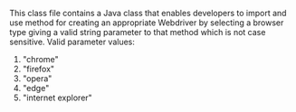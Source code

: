This class file contains a Java class that enables developers to import and use method for creating an appropriate Webdriver by selecting a browser type giving a valid string parameter to that method which is not case sensitive.
Valid parameter values: 
1. "chrome"
2. "firefox"
3. "opera"
4. "edge"
5. "internet explorer"